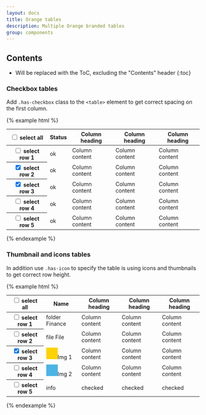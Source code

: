 ```yaml
---
layout: docs
title: Orange tables
description: Multiple Orange branded tables
group: components
---
```


## Contents

* Will be replaced with the ToC, excluding the "Contents" header
{:toc}

### Checkbox tables

Add `.has-checkbox` class to the `<table>` element to get correct spacing on the first column.

{% example html %}
<table class="table table-hover has-checkbox">
    <thead>
        <tr>
            <th scope="col">
                <label class="custom-control custom-checkbox">
                    <input class="custom-control-input" type="checkbox">
                    <span class="custom-control-indicator"></span>
                    <span class="custom-control-description sr-only">select all</span>
                </label>
            </th>
            <th scope="col">Status</th>
            <th scope="col">Column heading</th>
            <th scope="col">Column heading</th>
            <th scope="col">Column heading</th>
        </tr>
    </thead>
    <tbody>
        <tr>
            <th scope="row">
                <label class="custom-control custom-checkbox">
                    <input class="custom-control-input" type="checkbox">
                    <span class="custom-control-indicator"></span>
                    <span class="custom-control-description sr-only">select row 1</span>
                </label>
            </th>
            <td>ok</td>
            <td>Column content</td>
            <td>Column content</td>
            <td>Column content</td>
        </tr>
        <tr class="selected">
            <th scope="row">
                <label class="custom-control custom-checkbox">
                    <input class="custom-control-input" type="checkbox" checked>
                    <span class="custom-control-indicator"></span>
                    <span class="custom-control-description sr-only">select row 2</span>
                </label>
            </th>
            <td>ok</td>
            <td>Column content</td>
            <td>Column content</td>
            <td>Column content</td>
        </tr>
        <tr class="selected">
            <th scope="row">
                <label class="custom-control custom-checkbox">
                    <input class="custom-control-input" type="checkbox" checked>
                    <span class="custom-control-indicator"></span>
                    <span class="custom-control-description sr-only">select row 3</span>
                </label>
            </th>
            <td>ok</td>
            <td>Column content</td>
            <td>Column content</td>
            <td>Column content</td>
        </tr>
        <tr>
            <th scope="row">
                <label class="custom-control custom-checkbox">
                    <input class="custom-control-input" type="checkbox">
                    <span class="custom-control-indicator"></span>
                    <span class="custom-control-description sr-only">select row 4</span>
                </label>
            </th>
            <td>ok</td>
            <td>Column content</td>
            <td>Column content</td>
            <td>Column content</td>
        </tr>
        <tr>
            <th scope="row">
                <label class="custom-control custom-checkbox">
                    <input class="custom-control-input" type="checkbox">
                    <span class="custom-control-indicator"></span>
                    <span class="custom-control-description sr-only">select row 5</span>
                </label>
            </th>
            <td>ok</td>
            <td>Column content</td>
            <td>Column content</td>
            <td>Column content</td>
        </tr>
        </tbody>
    </table>
{% endexample %}

### Thumbnail and icons tables

In addition use `.has-icon` to specify the table is using icons and thumbnails to get correct row height.

{% example html %}
<table class="table table-hover has-checkbox has-icon">
    <thead>
        <tr>
            <th scope="col">
                <label class="custom-control custom-checkbox">
                    <input class="custom-control-input" type="checkbox">
                    <span class="custom-control-indicator"></span>
                    <span class="custom-control-description sr-only">select all</span>
                </label>
            </th>
            <th scope="col">Name</th>
            <th scope="col">Column heading</th>
            <th scope="col">Column heading</th>
            <th scope="col">Column heading</th>
        </tr>
    </thead>
    <tbody>
        <tr>
            <th scope="row">
                <label class="custom-control custom-checkbox">
                    <input class="custom-control-input" type="checkbox">
                    <span class="custom-control-indicator"></span>
                    <span class="custom-control-description sr-only">select row 1</span>
                </label>
            </th>
            <td>
                <span class="icon-folder-document"></span>
                <span class="sr-only">folder</span>
                <span>Finance</span>
            </td>
            <td>Column content</td>
            <td>Column content</td>
            <td>Column content</td>
        </tr>
        <tr>
            <th scope="row">
                <label class="custom-control custom-checkbox">
                    <input class="custom-control-input" type="checkbox">
                    <span class="custom-control-indicator"></span>
                    <span class="custom-control-description sr-only">select row 2</span>
                </label>
            </th>
            <td>
                <span class="icon-unknown-file"></span>
                <span class="sr-only">file</span>
                <span>File</span>
            </td>
            <td>Column content</td>
            <td>Column content</td>
            <td>Column content</td>
        </tr>
        <tr class="selected">
            <th scope="row">
                <label class="custom-control custom-checkbox">
                    <input class="custom-control-input" type="checkbox" checked>
                    <span class="custom-control-indicator"></span>
                    <span class="custom-control-description sr-only">select row 3</span>
                </label>
            </th>
            <td>
                <img src="../../assets/img/thumb_yellow.png" alt="thumb_yellow.png"><span>Img 1</span>
            </td>
            <td>Column content</td>
            <td>Column content</td>
            <td>Column content</td>
        </tr>
        <tr>
            <th scope="row">
                <label class="custom-control custom-checkbox">
                    <input class="custom-control-input" type="checkbox">
                    <span class="custom-control-indicator"></span>
                    <span class="custom-control-description sr-only">select row 4</span>
                </label>
            </th>
            <td>
                <img src="../../assets/img/thumb_blue.png" alt="thumb_blue.png"><span>Img 2</span>
            </td>
            <td>Column content</td>
            <td>Column content</td>
            <td>Column content</td>
        </tr>
        <tr>
            <th scope="row">
                <label class="custom-control custom-checkbox">
                    <input class="custom-control-input" type="checkbox">
                    <span class="custom-control-indicator"></span>
                    <span class="custom-control-description sr-only">select row 5</span>
                </label>
            </th>
            <td>
                <span class="icon-info" style="color: #527EDB;"></span>
                <span class="sr-only">info</span>
            </td>
            <td>
                <span class="svg-tick"></span>
                <span class="sr-only">checked</span>
            </td>
            <td>
                <span class="svg-tick"></span>
                <span class="sr-only">checked</span>
            </td>
            <td>
                <span class="svg-tick"></span>
                <span class="sr-only">checked</span>
            </td>
        </tr>
        </tbody>
    </table>
{% endexample %}
